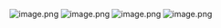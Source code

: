 ![image.png](https://i.loli.net/2020/04/07/cny2qVob9Y8IO1J.png)
![image.png](https://i.loli.net/2020/04/07/SEv7GPIn6aKy4Zz.png)
![image.png](https://i.loli.net/2020/04/10/hZPOSRm6DMpXxVC.png)
![image.png](https://i.loli.net/2020/04/10/UkBqa7MLRvCFzg2.png)